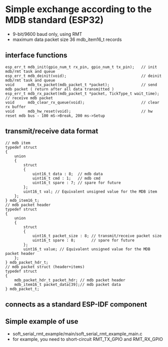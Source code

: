 # Simple exchange according to the MDB standard (ESP32)
  - 9-bit/9600 baud only, using RMT
  - maximum data packet size 36 mdb_item16_t records
## interface functions
```
esp_err_t mdb_init(gpio_num_t rx_pin, gpio_num_t tx_pin);   // init mdb/rmt task and queue
esp_err_t mdb_deinit(void);                                 // deinit mdb/rmt task and queue
void      mdb_tx_packet(mdb_packet_t *packet);              // send mdb packet ( return after all data transmitted )
esp_err_t mdb_rx_packet(mdb_packet_t *packet, TickType_t wait_time); // receive mdb packet
void      mdb_clear_rx_queue(void);                         // clear rx buffer
void      mdb_hw_reset(void);                               // hw reset mdb bus - 100 mS->Break, 200 ms->Setup 
  ```
## transmit/receive data format
```
// mdb item
typedef struct
{
    union
    {
        struct
        {
            uint16_t data : 8;  // mdb data 
            uint16_t cmd : 1;   // mdb cmd  
            uint16_t spare : 7; // spare for future
        };
        uint16_t val; // Equivalent unsigned value for the MDB item 
    };
} mdb_item16_t;
// mdb packet header
typedef struct 
{
    union
    {
        struct
        {
            uint16_t packet_size : 8; // transmit/receive packet size
            uint16_t spare : 8;       // spare for future  
        };
        uint16_t value; // Equivalent unsigned value for the MDB packet header
    };
} mdb_packet_hdr_t;
// mdb packet struct (header+items)
typedef struct
{
    mdb_packet_hdr_t packet_hdr; // mdb packet header
    mdb_item16_t packet_data[39];// mdb packet data
} mdb_packet_t;
```
## connects as a standard ESP-IDF component
## Simple example of use
  - soft_serial_rmt_example/main/soft_serial_rmt_example_main.c
  - for example, you need to short-circuit RMT_TX_GPIO and RMT_RX_GPIO

